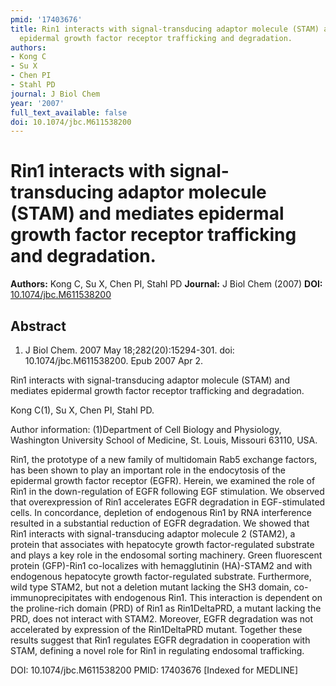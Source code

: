 ```yaml
---
pmid: '17403676'
title: Rin1 interacts with signal-transducing adaptor molecule (STAM) and mediates
  epidermal growth factor receptor trafficking and degradation.
authors:
- Kong C
- Su X
- Chen PI
- Stahl PD
journal: J Biol Chem
year: '2007'
full_text_available: false
doi: 10.1074/jbc.M611538200
---
```


# Rin1 interacts with signal-transducing adaptor molecule (STAM) and mediates epidermal growth factor receptor trafficking and degradation.
**Authors:** Kong C, Su X, Chen PI, Stahl PD
**Journal:** J Biol Chem (2007)
**DOI:** [10.1074/jbc.M611538200](https://doi.org/10.1074/jbc.M611538200)

## Abstract

1. J Biol Chem. 2007 May 18;282(20):15294-301. doi: 10.1074/jbc.M611538200. Epub 
2007 Apr 2.

Rin1 interacts with signal-transducing adaptor molecule (STAM) and mediates 
epidermal growth factor receptor trafficking and degradation.

Kong C(1), Su X, Chen PI, Stahl PD.

Author information:
(1)Department of Cell Biology and Physiology, Washington University School of 
Medicine, St. Louis, Missouri 63110, USA.

Rin1, the prototype of a new family of multidomain Rab5 exchange factors, has 
been shown to play an important role in the endocytosis of the epidermal growth 
factor receptor (EGFR). Herein, we examined the role of Rin1 in the 
down-regulation of EGFR following EGF stimulation. We observed that 
overexpression of Rin1 accelerates EGFR degradation in EGF-stimulated cells. In 
concordance, depletion of endogenous Rin1 by RNA interference resulted in a 
substantial reduction of EGFR degradation. We showed that Rin1 interacts with 
signal-transducing adaptor molecule 2 (STAM2), a protein that associates with 
hepatocyte growth factor-regulated substrate and plays a key role in the 
endosomal sorting machinery. Green fluorescent protein (GFP)-Rin1 co-localizes 
with hemagglutinin (HA)-STAM2 and with endogenous hepatocyte growth 
factor-regulated substrate. Furthermore, wild type STAM2, but not a deletion 
mutant lacking the SH3 domain, co-immunoprecipitates with endogenous Rin1. This 
interaction is dependent on the proline-rich domain (PRD) of Rin1 as 
Rin1DeltaPRD, a mutant lacking the PRD, does not interact with STAM2. Moreover, 
EGFR degradation was not accelerated by expression of the Rin1DeltaPRD mutant. 
Together these results suggest that Rin1 regulates EGFR degradation in 
cooperation with STAM, defining a novel role for Rin1 in regulating endosomal 
trafficking.

DOI: 10.1074/jbc.M611538200
PMID: 17403676 [Indexed for MEDLINE]
